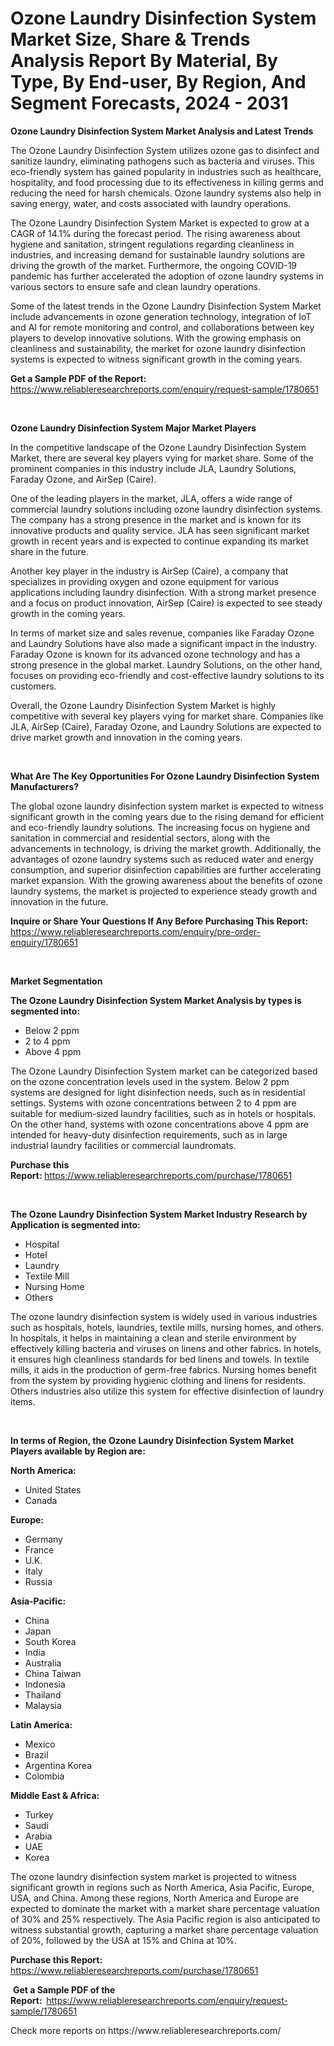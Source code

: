 <p><h1>Ozone Laundry Disinfection System Market Size, Share & Trends Analysis Report By Material, By Type, By End-user, By Region, And Segment Forecasts, 2024 - 2031</h1></p><p><strong>Ozone Laundry Disinfection System Market Analysis and Latest Trends</strong></p>
<p><p>The Ozone Laundry Disinfection System utilizes ozone gas to disinfect and sanitize laundry, eliminating pathogens such as bacteria and viruses. This eco-friendly system has gained popularity in industries such as healthcare, hospitality, and food processing due to its effectiveness in killing germs and reducing the need for harsh chemicals. Ozone laundry systems also help in saving energy, water, and costs associated with laundry operations.</p><p>The Ozone Laundry Disinfection System Market is expected to grow at a CAGR of 14.1% during the forecast period. The rising awareness about hygiene and sanitation, stringent regulations regarding cleanliness in industries, and increasing demand for sustainable laundry solutions are driving the growth of the market. Furthermore, the ongoing COVID-19 pandemic has further accelerated the adoption of ozone laundry systems in various sectors to ensure safe and clean laundry operations.</p><p>Some of the latest trends in the Ozone Laundry Disinfection System Market include advancements in ozone generation technology, integration of IoT and AI for remote monitoring and control, and collaborations between key players to develop innovative solutions. With the growing emphasis on cleanliness and sustainability, the market for ozone laundry disinfection systems is expected to witness significant growth in the coming years.</p></p>
<p><strong>Get a Sample PDF of the Report:&nbsp;</strong> <a href="https://www.reliableresearchreports.com/enquiry/request-sample/1780651">https://www.reliableresearchreports.com/enquiry/request-sample/1780651</a></p>
<p>&nbsp;</p>
<p><strong>Ozone Laundry Disinfection System Major Market Players</strong></p>
<p><p>In the competitive landscape of the Ozone Laundry Disinfection System Market, there are several key players vying for market share. Some of the prominent companies in this industry include JLA, Laundry Solutions, Faraday Ozone, and AirSep (Caire).</p><p>One of the leading players in the market, JLA, offers a wide range of commercial laundry solutions including ozone laundry disinfection systems. The company has a strong presence in the market and is known for its innovative products and quality service. JLA has seen significant market growth in recent years and is expected to continue expanding its market share in the future.</p><p>Another key player in the industry is AirSep (Caire), a company that specializes in providing oxygen and ozone equipment for various applications including laundry disinfection. With a strong market presence and a focus on product innovation, AirSep (Caire) is expected to see steady growth in the coming years.</p><p>In terms of market size and sales revenue, companies like Faraday Ozone and Laundry Solutions have also made a significant impact in the industry. Faraday Ozone is known for its advanced ozone technology and has a strong presence in the global market. Laundry Solutions, on the other hand, focuses on providing eco-friendly and cost-effective laundry solutions to its customers.</p><p>Overall, the Ozone Laundry Disinfection System Market is highly competitive with several key players vying for market share. Companies like JLA, AirSep (Caire), Faraday Ozone, and Laundry Solutions are expected to drive market growth and innovation in the coming years.</p></p>
<p>&nbsp;</p>
<p><strong>What Are The Key Opportunities For Ozone Laundry Disinfection System Manufacturers?</strong></p>
<p><p>The global ozone laundry disinfection system market is expected to witness significant growth in the coming years due to the rising demand for efficient and eco-friendly laundry solutions. The increasing focus on hygiene and sanitation in commercial and residential sectors, along with the advancements in technology, is driving the market growth. Additionally, the advantages of ozone laundry systems such as reduced water and energy consumption, and superior disinfection capabilities are further accelerating market expansion. With the growing awareness about the benefits of ozone laundry systems, the market is projected to experience steady growth and innovation in the future.</p></p>
<p><strong>Inquire or Share Your Questions If Any Before Purchasing This Report:</strong> <a href="https://www.reliableresearchreports.com/enquiry/pre-order-enquiry/1780651">https://www.reliableresearchreports.com/enquiry/pre-order-enquiry/1780651</a></p>
<p>&nbsp;</p>
<p><strong>Market Segmentation</strong></p>
<p><strong>The Ozone Laundry Disinfection System Market Analysis by types is segmented into:</strong></p>
<p><ul><li>Below 2 ppm</li><li>2 to 4 ppm</li><li>Above 4 ppm</li></ul></p>
<p><p>The Ozone Laundry Disinfection System market can be categorized based on the ozone concentration levels used in the system. Below 2 ppm systems are designed for light disinfection needs, such as in residential settings. Systems with ozone concentrations between 2 to 4 ppm are suitable for medium-sized laundry facilities, such as in hotels or hospitals. On the other hand, systems with ozone concentrations above 4 ppm are intended for heavy-duty disinfection requirements, such as in large industrial laundry facilities or commercial laundromats.</p></p>
<p><strong>Purchase this Report:&nbsp;</strong><a href="https://www.reliableresearchreports.com/purchase/1780651">https://www.reliableresearchreports.com/purchase/1780651</a></p>
<p>&nbsp;</p>
<p><strong>The Ozone Laundry Disinfection System Market Industry Research by Application is segmented into:</strong></p>
<p><ul><li>Hospital</li><li>Hotel</li><li>Laundry</li><li>Textile Mill</li><li>Nursing Home</li><li>Others</li></ul></p>
<p><p>The ozone laundry disinfection system is widely used in various industries such as hospitals, hotels, laundries, textile mills, nursing homes, and others. In hospitals, it helps in maintaining a clean and sterile environment by effectively killing bacteria and viruses on linens and other fabrics. In hotels, it ensures high cleanliness standards for bed linens and towels. In textile mills, it aids in the production of germ-free fabrics. Nursing homes benefit from the system by providing hygienic clothing and linens for residents. Others industries also utilize this system for effective disinfection of laundry items.</p></p>
<p>&nbsp;</p>
<p><strong>In terms of Region, the Ozone Laundry Disinfection System Market Players available by Region are:</strong></p>
<p>
    <p> <strong> North America: </strong>
        <ul>
            <li>United States</li>
            <li>Canada</li>
        </ul>
        </p> 
    <p> <strong> Europe: </strong>
        <ul>
            <li>Germany</li>
            <li>France</li>
            <li>U.K.</li>
            <li>Italy</li>
            <li>Russia</li>
        </ul>
        </p> 
    <p> <strong> Asia-Pacific: </strong>
        <ul>
            <li>China</li>
            <li>Japan</li>
            <li>South Korea</li>
            <li>India</li>
            <li>Australia</li>
            <li>China Taiwan</li>
            <li>Indonesia</li>
            <li>Thailand</li>
            <li>Malaysia</li>
        </ul>
        </p> 
    <p> <strong> Latin America: </strong>
        <ul>
            <li>Mexico</li>
            <li>Brazil</li>
            <li>Argentina Korea</li>
            <li>Colombia</li>
        </ul>
        </p> 
    <p> <strong> Middle East & Africa: </strong>
        <ul>
            <li>Turkey</li>
            <li>Saudi</li>
            <li>Arabia</li>
            <li>UAE</li>
            <li>Korea</li>
        </ul>
    </p>
    </p>
<p><p>The ozone laundry disinfection system market is projected to witness significant growth in regions such as North America, Asia Pacific, Europe, USA, and China. Among these regions, North America and Europe are expected to dominate the market with a market share percentage valuation of 30% and 25% respectively. The Asia Pacific region is also anticipated to witness substantial growth, capturing a market share percentage valuation of 20%, followed by the USA at 15% and China at 10%.</p></p>
<p><strong>Purchase this Report: </strong><a href="https://www.reliableresearchreports.com/purchase/1780651">https://www.reliableresearchreports.com/purchase/1780651</a></p>
<p>&nbsp;<strong>Get a Sample PDF of the Report:&nbsp;&nbsp;</strong><a href="https://www.reliableresearchreports.com/enquiry/request-sample/1780651">https://www.reliableresearchreports.com/enquiry/request-sample/1780651</a></p>
<p><strong></strong></p>
<p>Check more reports on https://www.reliableresearchreports.com/</p>